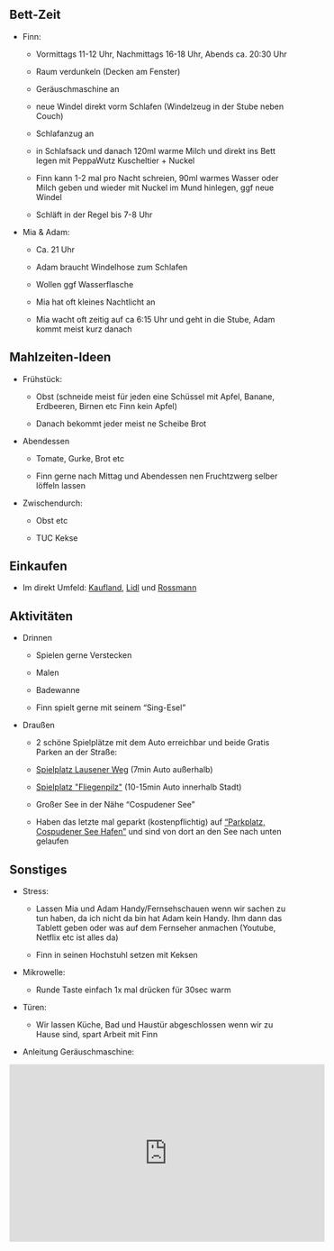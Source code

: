 
## Bett-Zeit

-   Finn:
    

	-   Vormittags 11-12 Uhr, Nachmittags 16-18 Uhr, Abends ca. 20:30 Uhr
    
	-   Raum verdunkeln (Decken am Fenster)
    
	-   Geräuschmaschine an
    
	-   neue Windel direkt vorm Schlafen (Windelzeug in der Stube neben Couch)
    
	-   Schlafanzug an
    
	-   in Schlafsack und danach 120ml warme Milch und direkt ins Bett legen mit PeppaWutz Kuscheltier + Nuckel
    
	-   Finn kann 1-2 mal pro Nacht schreien, 90ml warmes Wasser oder Milch geben und wieder mit Nuckel im Mund hinlegen, ggf neue Windel
    
	-   Schläft in der Regel bis 7-8 Uhr
    

  

-   Mia & Adam:
    

	-   Ca. 21 Uhr
    
	-   Adam braucht Windelhose zum Schlafen
    
	-   Wollen ggf Wasserflasche
    
	-   Mia hat oft kleines Nachtlicht an
    
	-   Mia wacht oft zeitig auf ca 6:15 Uhr und geht in die Stube, Adam kommt meist kurz danach
    

## Mahlzeiten-Ideen

-   Frühstück:
    

	- 	Obst (schneide meist für jeden eine Schüssel mit Apfel, Banane, Erdbeeren, Birnen etc Finn kein Apfel)
    
	-  	Danach bekommt jeder meist ne Scheibe Brot
    

-   Abendessen
    

	-  	Tomate, Gurke, Brot etc
    
	-   Finn gerne nach Mittag und Abendessen nen Fruchtzwerg selber löffeln lassen
    

  

-   Zwischendurch:
    

	-   Obst etc
    
	-   TUC Kekse
    

## Einkaufen

-   Im direkt Umfeld: [Kaufland](https://maps.app.goo.gl/bM13CzUX6wPpUrUU9), [Lidl](https://maps.app.goo.gl/L6SQ9qRxg6nEggLu7) und [Rossmann](https://maps.app.goo.gl/xZr2iYcxiBXVJABPA)
    

  
  
  

## Aktivitäten

-   Drinnen
    

	-   Spielen gerne Verstecken
    
	-   Malen
    
	-   Badewanne
    
	-   Finn spielt gerne mit seinem “Sing-Esel”
    

  

-   Draußen
    

	-   2 schöne Spielplätze mit dem Auto erreichbar und beide Gratis Parken an der Straße:
    

	-   [Spielplatz Lausener Weg](https://maps.app.goo.gl/MV1uzqD9sdLBcjoq6) (7min Auto außerhalb)
	    
	-   [Spielplatz "Fliegenpilz"](https://maps.app.goo.gl/qW5kPHgEfigubG6F8) (10-15min Auto innerhalb Stadt)
    

	-   Großer See in der Nähe “Cospudener See”
    

	-   Haben das letzte mal geparkt (kostenpflichtig) auf [“Parkplatz, Cospudener See Hafen”](https://maps.app.goo.gl/tVUJsQ7Z9pBPmvhSA) und sind von dort an den See nach unten gelaufen
    

  
  

## Sonstiges

-   Stress:
    

	-   Lassen Mia und Adam Handy/Fernsehschauen wenn wir sachen zu tun haben, da ich nicht da bin hat Adam kein Handy. Ihm dann das Tablett geben oder was auf dem Fernseher anmachen (Youtube, Netflix etc ist alles da)
    
	-   Finn in seinen Hochstuhl setzen mit Keksen



-   Mikrowelle:
    

    -    Runde Taste einfach 1x mal drücken für 30sec warm


- Türen:


    - Wir lassen Küche, Bad und Haustür abgeschlossen wenn wir zu Hause sind, spart Arbeit mit Finn


- Anleitung Geräuschmaschine:

<iframe width="560" height="315" src="https://www.youtube.com/embed/zycu8vkMBH4?si=Ixb6ePOQoPf-hxZH" title="YouTube video player" frameborder="0" allow="accelerometer; autoplay; clipboard-write; encrypted-media; gyroscope; picture-in-picture; web-share" referrerpolicy="strict-origin-when-cross-origin" allowfullscreen></iframe>